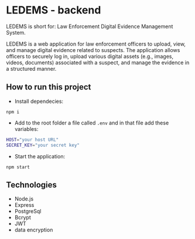 # LEDEMS - backend
<p>LEDEMS is short for: Law Enforcement Digital Evidence Management System.</p>
LEDEMS is a web application for law enforcement officers to upload, view, and manage digital evidence related to suspects. The application allows officers to securely log in, upload various digital assets (e.g., images, videos, documents) associated with a suspect, and manage the evidence in a structured manner.

## How to run this project

- Install dependecies:
<pre><code>npm i</code></pre>

- Add to the root folder a file called ```.env``` and in that file add these variables: 
 ```bash
 HOST="your host URL"
SECRET_KEY="your secret key"
  ```

- Start the application:
<pre><code>npm start</code></pre>

## Technologies
- Node.js
- Express
- PostgreSql
- Bcrypt
- JWT
- data encryption
